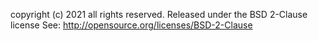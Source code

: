 copyright (c) 2021 all rights reserved.
Released under the BSD 2-Clause license
See: http://opensource.org/licenses/BSD-2-Clause

